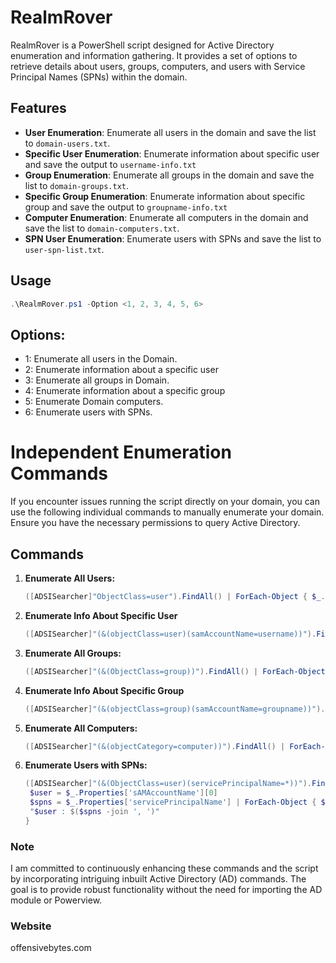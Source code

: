 # RealmRover

RealmRover is a PowerShell script designed for Active Directory enumeration and information gathering. It provides a set of options to retrieve details about users, groups, computers, and users with Service Principal Names (SPNs) within the domain.

## Features

- **User Enumeration**: Enumerate all users in the domain and save the list to `domain-users.txt`.
- **Specific User Enumeration**: Enumerate information about specific user and save the output to `username-info.txt`
- **Group Enumeration**: Enumerate all groups in the domain and save the list to `domain-groups.txt`.
- **Specific Group Enumeration**: Enumerate information about specific group and save the output to `groupname-info.txt`
- **Computer Enumeration**: Enumerate all computers in the domain and save the list to `domain-computers.txt`.
- **SPN User Enumeration**: Enumerate users with SPNs and save the list to `user-spn-list.txt`.

## Usage
```powershell
.\RealmRover.ps1 -Option <1, 2, 3, 4, 5, 6>
```
## Options:
- 1: Enumerate all users in the Domain.
- 2: Enumerate information about a specific user
- 3: Enumerate all groups in Domain.
- 4: Enumerate information about a specific group
- 5: Enumerate Domain computers.
- 6: Enumerate users with SPNs.

# Independent Enumeration Commands

If you encounter issues running the script directly on your domain, you can use the following individual commands to manually enumerate your domain. Ensure you have the necessary permissions to query Active Directory.

## Commands

1. **Enumerate All Users:**
   ```powershell
   ([ADSISearcher]"ObjectClass=user").FindAll() | ForEach-Object { $_.Properties['sAMAccountName'][0] }
2. **Enumerate Info About Specific User**
   ```powershell
   ([ADSISearcher]"(&(objectClass=user)(samAccountName=username))").FindOne().Properties
3. **Enumerate All Groups:**
   ```powershell
   ([ADSISearcher]"(&(ObjectClass=group))").FindAll() | ForEach-Object { $_.Properties['member'] | ForEach-Object { $_ } }
4. **Enumerate Info About Specific Group**
   ```powershell
   ([ADSISearcher]"(&(objectClass=group)(samAccountName=groupname))").FindOne().Properties
5. **Enumerate All Computers:**
   ```powershell
   ([ADSISearcher]"(&(objectCategory=computer))").FindAll() | ForEach-Object { $_.Properties['name'][0] }
6. **Enumerate Users with SPNs:**
   ```powershell
   ([ADSISearcher]"(&(ObjectClass=user)(servicePrincipalName=*))").FindAll() | ForEach-Object {
    $user = $_.Properties['sAMAccountName'][0]
    $spns = $_.Properties['servicePrincipalName'] | ForEach-Object { $_ }
    "$user : $($spns -join ', ')"
   }

### Note
I am committed to continuously enhancing these commands and the script by incorporating intriguing inbuilt Active Directory (AD) commands. The goal is to provide robust functionality without the need for importing the AD module or Powerview.

### Website
offensivebytes.com
   


